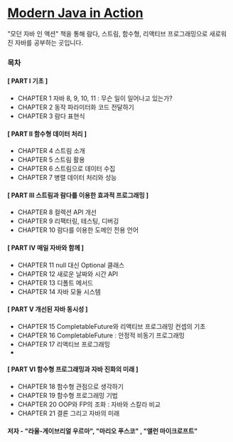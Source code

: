 # [Modern Java in Action](https://product.kyobobook.co.kr/detail/S000001810171)

"모던 자바 인 액션" 책을 통해 
람다, 스트림, 함수형, 리액티브 프로그래밍으로 새로워진 자바를 공부하는 곳입니다.

### 목차

#### [ PART I 기초 ]
- CHAPTER 1 자바 8, 9, 10, 11 : 무슨 일이 일어나고 있는가?
- CHAPTER 2 동작 파라미터화 코드 전달하기
- CHAPTER 3 람다 표현식

#### [ PART II 함수형 데이터 처리 ]
- CHAPTER 4 스트림 소개
- CHAPTER 5 스트림 활용
- CHAPTER 6 스트림으로 데이터 수집
- CHAPTER 7 병렬 데이터 처리와 성능

#### [ PART III 스트림과 람다를 이용한 효과적 프로그래밍 ]
- CHAPTER 8 컬렉션 API 개선
- CHAPTER 9 리팩터링, 테스팅, 디버깅
- CHAPTER 10 람다를 이용한 도메인 전용 언어

#### [ PART IV 매일 자바와 함께 ]
- CHAPTER 11 null 대신 Optional 클래스
- CHAPTER 12 새로운 날짜와 시간 API
- CHAPTER 13 디폴트 메서드
- CHAPTER 14 자바 모듈 시스템

#### [ PART V 개선된 자바 동시성 ]
- CHAPTER 15 CompletableFuture와 리액티브 프로그래밍 컨셉의 기초
- CHAPTER 16 CompletableFuture : 안정적 비동기 프로그래밍
- CHAPTER 17 리액티브 프로그래밍
- 
#### [ PART VI 함수형 프로그래밍과 자바 진화의 미래 ]
- CHAPTER 18 함수형 관점으로 생각하기
- CHAPTER 19 함수형 프로그래밍 기법
- CHAPTER 20 OOP와 FP의 조화 : 자바와 스칼라 비교
- CHAPTER 21 결론 그리고 자바의 미래

#### 저자 - "라울-게이브리얼 우르마", "마리오 푸스코" , "앨런 마이크로프트"
